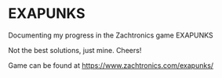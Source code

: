 # EXAPUNKS
Documenting my progress in the Zachtronics game EXAPUNKS

Not the best solutions, just mine. Cheers!

Game can be found at https://www.zachtronics.com/exapunks/

